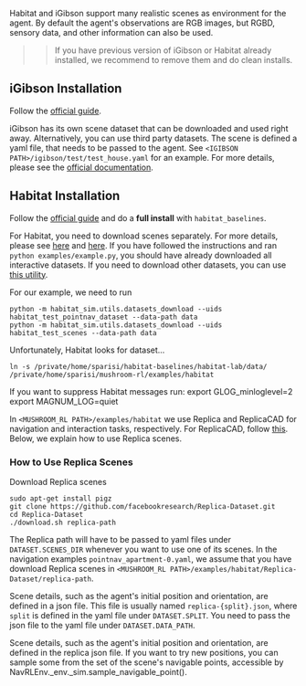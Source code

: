 Habitat and iGibson support many realistic scenes as environment for the agent.
By default the agent's observations are RGB images, but RGBD, sensory data, and
other information can also be used.

>> If you have previous version of iGibson or Habitat already installed, we
recommend to remove them and do clean installs.

## iGibson Installation
Follow the [official guide](https://github.com/StanfordVL/iGibson).

iGibson has its own scene dataset that can be downloaded and used right away.
Alternatively, you can use third party datasets. The scene is defined a yaml
file, that needs to be passed to the agent.
See `<IGIBSON PATH>/igibson/test/test_house.yaml` for an example.
For more details, please see the
[official documentation](http://svl.stanford.edu/igibson/#download_dataset/).


## Habitat Installation
Follow the [official guide](https://github.com/facebookresearch/habitat-lab/#installation)
and do a **full install** with `habitat_baselines`.

For Habitat, you need to download scenes separately. For more details, please
see [here](https://github.com/facebookresearch/habitat-lab#data) and
[here](https://github.com/facebookresearch/habitat-lab#task-datasets).
If you have followed the instructions and ran `python examples/example.py`,
you should have already downloaded all interactive datasets.
If you need to download other datasets, you can use
[this utility](https://github.com/facebookresearch/habitat-sim/blob/master/habitat_sim/utils/datasets_download.py).

For our example, we need to run
```
python -m habitat_sim.utils.datasets_download --uids habitat_test_pointnav_dataset --data-path data
python -m habitat_sim.utils.datasets_download --uids habitat_test_scenes --data-path data
```

Unfortunately, Habitat looks for dataset...

```
ln -s /private/home/sparisi/habitat-baselines/habitat-lab/data/ /private/home/sparisi/mushroom-rl/examples/habitat
```

If you want to suppress Habitat messages run:
export GLOG_minloglevel=2
export MAGNUM_LOG=quiet


In `<MUSHROOM_RL PATH>/examples/habitat` we use Replica and ReplicaCAD for
navigation and interaction tasks, respectively. For ReplicaCAD, follow
[this](https://github.com/facebookresearch/habitat-lab#replicacad).
Below, we explain how to use Replica scenes.

### How to Use Replica Scenes
Download Replica scenes
```
sudo apt-get install pigz
git clone https://github.com/facebookresearch/Replica-Dataset.git
cd Replica-Dataset
./download.sh replica-path
```
The Replica path will have to be passed to yaml files under `DATASET.SCENES_DIR`
whenever you want to use one of its scenes. In the navigation examples
`pointnav_apartment-0.yaml`, we assume that you have download Replica scenes in
`<MUSHROOM_RL PATH>/examples/habitat/Replica-Dataset/replica-path`.

Scene details, such as the agent's initial position and orientation, are defined
in a json file. This file is usually named `replica-{split}.json`, where `split`
is defined in the yaml file under `DATASET.SPLIT`. You need to pass the json file
to the yaml file under `DATASET.DATA_PATH`.

Scene details, such as the agent's initial position and orientation, are
defined in the replica json file. If you want to try new positions, you can
sample some from the set of the scene's navigable points, accessible by
NavRLEnv._env._sim.sample_navigable_point().
